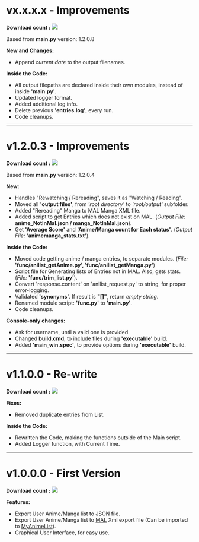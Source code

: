 # vx.x.x.x - Improvements
**Download count :** [![](https://img.shields.io/github/downloads/Jacekun/AniPy/vx.x.x.x/total.svg)]() <br>

Based from **main.py** version: 1.2.0.8 <br>

**New and Changes:**
- Append *current date* to the output filenames.

**Inside the Code:**
- All output filepaths are declared inside their own modules, instead of inside **'main.py'**.
- Updated logger format.
- Added additional log info.
- Delete previous **'entries.log'**, every run.
- Code cleanups.
****

# v1.2.0.3 - Improvements
**Download count :** [![](https://img.shields.io/github/downloads/Jacekun/AniPy/v1.2.0.3/total.svg)]() <br>

Based from **main.py** version: 1.2.0.4 <br>

**New:**
- Handles "Rewatching / Rereading", saves it as "Watching / Reading".
- Moved all **'output files'**, from *'root directory'* to *'root/output'* subfolder.
- Added "Rereading" Manga to MAL Manga XML file.
- Added script to get Entries which does not exist on MAL. (*Output File:* **anime_NotInMal.json / manga_NotInMal.json**).
- Get **'Average Score'** and **'Anime/Manga count for Each status'**. (*Output File:* **'animemanga_stats.txt'**).

**Inside the Code:**
- Moved code getting anime / manga entries, to separate modules. (*File:* **'func/anilist_getAnime.py', 'func/anilist_getManga.py'**)
- Script file for Generating lists of Entries not in MAL. Also, gets stats. (*File:* **'func/trim_list.py'**).
- Convert 'response.content' on 'anilist_request.py' to string, for proper error-logging.
- Validated **'synonyms'**. If result is **"[]"**, return *empty string*.
- Renamed module script: **'func.py'** to **'main.py'**.
- Code cleanups.

**Console-only changes:**
- Ask for username, until a valid one is provided.
- Changed **build.cmd**, to include files during **'executable'** build.
- Added **'main_win.spec'**, to provide options during **'executable'** build.
****

# v1.1.0.0 - Re-write
**Download count :** [![](https://img.shields.io/github/downloads/Jacekun/AniPy/v1.1.0.0/total.svg)]() <br>

**Fixes:**
- Removed duplicate entries from List.

**Inside the Code:**
- Rewritten the Code, making the functions outside of the Main script.
- Added Logger function, with Current Time.
****

# v1.0.0.0 - First Version
**Download count :** [![](https://img.shields.io/github/downloads/Jacekun/AniPy/v1.0.0.0/total.svg)]() <br>

**Features:**
- Export User Anime/Manga list to JSON file.
- Export User Anime/Manga list to [MAL](https://myanimelist.net/) Xml export file (Can be imported to [MyAnimeList](https://myanimelist.net/import.php)).
- Graphical User Interface, for easy use.